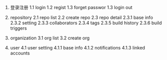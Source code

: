 1. 登录注册
    1.1 login
    1.2 regist
    1.3 forget passwor
    1.3 login out

2. repository
    2.1 repo list
    2.2 create repo
    2.3 repo detail
        2.3.1 base info 
        2.3.2 setting
        2.3.3 collaborators
        2.3.4 tags
        2.3.5 build history
        2.3.6 build triggers

3. organization
    3.1 org list
    3.2 create org

4. user
    4.1 user setting
    4.1.1 base info
    4.1.2 notifications
    4.1.3 linked accounts

 